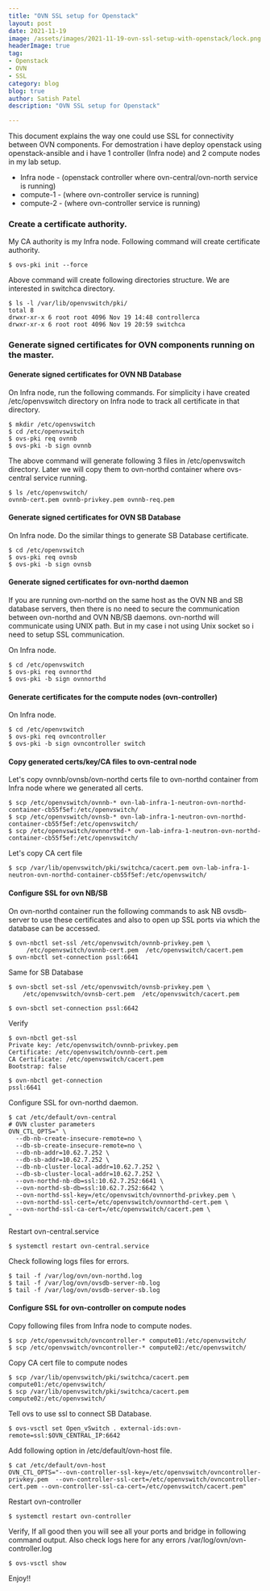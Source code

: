 ```yaml
---
title: "OVN SSL setup for Openstack"
layout: post
date: 2021-11-19
image: /assets/images/2021-11-19-ovn-ssl-setup-with-openstack/lock.png
headerImage: true
tag:
- Openstack
- OVN
- SSL
category: blog
blog: true
author: Satish Patel
description: "OVN SSL setup for Openstack"

---
```


This document explains the way one could use SSL for connectivity between OVN components. For demostration i have deploy openstack using openstack-ansible and i have 1 controller (Infra node) and 2 compute nodes in my lab setup.

* Infra node - (openstack controller where ovn-central/ovn-north service is running)
* compute-1 - (where ovn-controller service is running)
* compute-2 - (where ovn-controller service is running)

### Create a certificate authority.

My CA authority is my Infra node. Following command will create certificate authority. 

```
$ ovs-pki init --force
```

Above command will create following directories structure. We are interested in switchca directory. 

```
$ ls -l /var/lib/openvswitch/pki/
total 8
drwxr-xr-x 6 root root 4096 Nov 19 14:48 controllerca
drwxr-xr-x 6 root root 4096 Nov 19 20:59 switchca
```

### Generate signed certificates for OVN components running on the master.

#### Generate signed certificates for OVN NB Database

On Infra node, run the following commands. For simplicity i have created /etc/openvswitch directory on Infra node to track all certificate in that directory. 

```
$ mkdir /etc/openvswitch
$ cd /etc/openvswitch
$ ovs-pki req ovnnb
$ ovs-pki -b sign ovnnb
```

The above command will generate following 3 files in /etc/openvswitch directory. Later we will copy them to ovn-northd container where ovs-central service running. 

```
$ ls /etc/openvswitch/
ovnnb-cert.pem ovnnb-privkey.pem ovnnb-req.pem
```

#### Generate signed certificates for OVN SB Database

On Infra node. Do the similar things to generate SB Database certificate. 

```
$ cd /etc/openvswitch
$ ovs-pki req ovnsb
$ ovs-pki -b sign ovnsb
```

#### Generate signed certificates for ovn-northd daemon

If you are running ovn-northd on the same host as the OVN NB and SB database servers, then there is no need to secure the communication between ovn-northd and OVN NB/SB daemons. ovn-northd will communicate using UNIX path. But in my case i not using Unix socket so i need to setup SSL communication. 

On Infra node.

```
$ cd /etc/openvswitch
$ ovs-pki req ovnnorthd
$ ovs-pki -b sign ovnnorthd
```

#### Generate certificates for the compute nodes (ovn-controller)

On Infra node. 

```
$ cd /etc/openvswitch
$ ovs-pki req ovncontroller
$ ovs-pki -b sign ovncontroller switch
```

#### Copy generated certs/key/CA files to ovn-central node

Let's copy ovnnb/ovnsb/ovn-northd certs file to ovn-northd container from Infra node where we generated all certs.

```
$ scp /etc/openvswitch/ovnnb-* ovn-lab-infra-1-neutron-ovn-northd-container-cb55f5ef:/etc/openvswitch/
$ scp /etc/openvswitch/ovnsb-* ovn-lab-infra-1-neutron-ovn-northd-container-cb55f5ef:/etc/openvswitch/
$ scp /etc/openvswitch/ovnnorthd-* ovn-lab-infra-1-neutron-ovn-northd-container-cb55f5ef:/etc/openvswitch/
```

Let's copy CA cert file 

```
$ scp /var/lib/openvswitch/pki/switchca/cacert.pem ovn-lab-infra-1-neutron-ovn-northd-container-cb55f5ef:/etc/openvswitch/
```

#### Configure SSL for ovn NB/SB 

On ovn-northd container run the following commands to ask NB ovsdb-server to use these certificates and also to open up SSL ports via which the database can be accessed.

```
$ ovn-nbctl set-ssl /etc/openvswitch/ovnnb-privkey.pem \
     /etc/openvswitch/ovnnb-cert.pem  /etc/openvswitch/cacert.pem
$ ovn-nbctl set-connection pssl:6641
```

Same for SB Database

```
$ ovn-sbctl set-ssl /etc/openvswitch/ovnsb-privkey.pem \
    /etc/openvswitch/ovnsb-cert.pem  /etc/openvswitch/cacert.pem

$ ovn-sbctl set-connection pssl:6642
```

Verify 

```
$ ovn-nbctl get-ssl
Private key: /etc/openvswitch/ovnnb-privkey.pem
Certificate: /etc/openvswitch/ovnnb-cert.pem
CA Certificate: /etc/openvswitch/cacert.pem
Bootstrap: false
```

```
$ ovn-nbctl get-connection
pssl:6641
```

Configure SSL for ovn-northd daemon. 

```
$ cat /etc/default/ovn-central
# OVN cluster parameters
OVN_CTL_OPTS=" \
  --db-nb-create-insecure-remote=no \
  --db-sb-create-insecure-remote=no \
  --db-nb-addr=10.62.7.252 \
  --db-sb-addr=10.62.7.252 \
  --db-nb-cluster-local-addr=10.62.7.252 \
  --db-sb-cluster-local-addr=10.62.7.252 \
  --ovn-northd-nb-db=ssl:10.62.7.252:6641 \
  --ovn-northd-sb-db=ssl:10.62.7.252:6642 \
  --ovn-northd-ssl-key=/etc/openvswitch/ovnnorthd-privkey.pem \
  --ovn-northd-ssl-cert=/etc/openvswitch/ovnnorthd-cert.pem \
  --ovn-northd-ssl-ca-cert=/etc/openvswitch/cacert.pem \
"
```

Restart ovn-central.service

```
$ systemctl restart ovn-central.service
```

Check following logs files for errors.

```
$ tail -f /var/log/ovn/ovn-northd.log
$ tail -f /var/log/ovn/ovsdb-server-nb.log
$ tail -f /var/log/ovn/ovsdb-server-sb.log
```

#### Configure SSL for ovn-controller on compute nodes

Copy following files from Infra node to compute nodes. 

```
$ scp /etc/openvswitch/ovncontroller-* compute01:/etc/openvswitch/
$ scp /etc/openvswitch/ovncontroller-* compute02:/etc/openvswitch/
```

Copy CA cert file to compute nodes

```
$ scp /var/lib/openvswitch/pki/switchca/cacert.pem compute01:/etc/openvswitch/
$ scp /var/lib/openvswitch/pki/switchca/cacert.pem compute02:/etc/openvswitch/
```

Tell ovs to use ssl to connect SB Database. 

```
$ ovs-vsctl set Open_vSwitch . external-ids:ovn-remote=ssl:$OVN_CENTRAL_IP:6642
```

Add following option in /etc/default/ovn-host file. 

```
$ cat /etc/default/ovn-host
OVN_CTL_OPTS="--ovn-controller-ssl-key=/etc/openvswitch/ovncontroller-privkey.pem  --ovn-controller-ssl-cert=/etc/openvswitch/ovncontroller-cert.pem --ovn-controller-ssl-ca-cert=/etc/openvswitch/cacert.pem"
```

Restart ovn-controller

```
$ systemctl restart ovn-controller
```

Verify, If all good then you will see all your ports and bridge in following command output. Also check logs here for any errors /var/log/ovn/ovn-controller.log

```
$ ovs-vsctl show
```

Enjoy!! 







